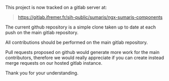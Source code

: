 This project is now tracked on a gitlab server at:
> https://gitlab.ifremer.fr/sih-public/sumaris/ngx-sumaris-components

The current github repository is a simple clone taken up to date at each push on the main gitlab repository.

All contributions should be performed on the main gitlab repository.

Pull requests proposed on github would generate more work for the main contributors, therefore we would really appreciate if you can create instead merge requests on our hosted gitlab instance.

Thank you for your understanding.
